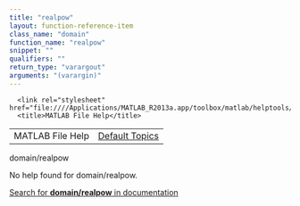 ```yaml
---
title: "realpow"
layout: function-reference-item
class_name: "domain"
function_name: "realpow"
snippet: ""
qualifiers: ""
return_type: "varargout"
arguments: "(varargin)"
---
```


<html>
   <head>
      <meta http-equiv="Content-Type" content="text/html; charset=utf-8">
   
      <link rel="stylesheet" href="file:////Applications/MATLAB_R2013a.app/toolbox/matlab/helptools/private/helpwin.css">
      <title>MATLAB File Help</title>
   </head>
   <body>
      <!--Single-page help-->
      <table border="0" cellspacing="0" width="100%">
         <tr class="subheader">
            <td class="headertitle">MATLAB File Help</td>
            <td class="subheader-right"><a href="matlab:helpwin">Default Topics</a></td>
         </tr>
      </table>
      <div class="title">domain/realpow</div>
      <!--No help found-->
      <p>No help found for <span class="helptopic">domain/realpow</span>.
      </p>
      <p><a href="matlab:docsearch('domain/realpow')">
            Search for <b>domain/realpow</b> in documentation
            </a></p>
   </body>
</html>
